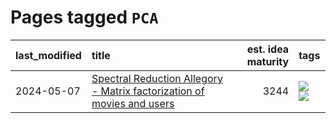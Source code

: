 # Pages tagged `PCA`

|last_modified|title|est. idea maturity|tags
|:---|:---|---:|:---|
|2024-05-07|[Spectral Reduction Allegory - Matrix factorization of movies and users](../pca_opus.md)|3244|[![](https://img.shields.io/badge/tag-PCA-1ee399)](../tags/PCA.md) [![](https://img.shields.io/badge/tag-publication-29349d)](../tags/publication.md)|